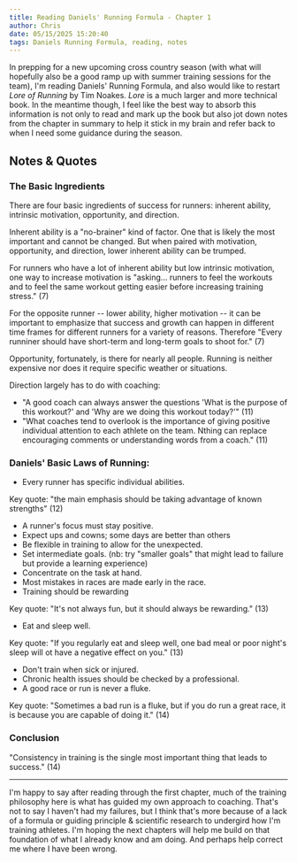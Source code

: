 ```yaml
---
title: Reading Daniels' Running Formula - Chapter 1
author: Chris
date: 05/15/2025 15:20:40 
tags: Daniels Running Formula, reading, notes
---
```


In prepping for a new upcoming cross country season (with what will hopefully also be a good ramp up with summer training sessions for the team), I'm reading Daniels' Running Formula, and also would like to restart *Lore of Running* by Tim Noakes. *Lore* is a much larger and more technical book. In the meantime though, I feel like the best way to absorb this information is not only to read and mark up the book but also jot down notes from the chapter in summary to help it stick in my brain and refer back to when I need some guidance during the season.

## Notes & Quotes

### The Basic Ingredients

There are four basic ingredients of success for runners: inherent ability, intrinsic motivation, opportunity, and direction.

Inherent ability is a "no-brainer" kind of factor. One that is likely the most important and cannot be changed. But when paired with motivation, opportunity, and direction, lower inherent ability can be trumped.

For runners who have a lot of inherent ability but low intrinsic motivation, one way to increase motivation is "asking... runners to feel the workouts and to feel the same workout getting easier before increasing training stress." (7)

For the opposite runner -- lower ability, higher motivation -- it can be important to emphasize that success and growth can happen in different time frames for different runners for a variety of reasons. Therefore "Every runniner should have short-term and long-term goals to shoot for." (7)

Opportunity, fortunately, is there for nearly all people. Running is neither expensive nor does it require specific weather or situations.

Direction largely has to do with coaching:

- "A good coach can always answer the questions 'What is the purpose of this workout?' and 'Why are we doing this workout today?'" (11)
- "What coaches tend to overlook is the importance of giving positive individual attention to each athlete on the team. Nthing can replace encouraging comments or understanding words from a coach." (11)

### Daniels' Basic Laws of Running:

- Every runner has specific individual abilities. 

Key quote: "the main emphasis should be taking advantage of known strengths" (12)

- A runner's focus must stay positive.
- Expect ups and cowns; some days are better than others
- Be flexible in training to allow for the unexpected.
- Set intermediate goals. (nb: try "smaller goals" that might lead to failure but provide a learning experience)
- Concentrate on the task at hand.
- Most mistakes in races are made early in the race.
- Training should be rewarding

Key quote: "It's not always fun, but it should always be rewarding." (13)

- Eat and sleep well.

Key quote: "If you regularly eat and sleep well, one bad meal or poor night's sleep will ot have a negative effect on you." (13)

- Don't train when sick or injured.
- Chronic health issues should be checked by a professional.
- A good race or run is never a fluke.

Key quote: "Sometimes a bad run is a fluke, but if you do run a great race, it is because you are capable of doing it." (14)

### Conclusion

"Consistency in training is the single most important thing that leads to success." (14)

---

I'm happy to say after reading through the first chapter, much of the training philosophy here is what has guided my own approach to coaching. That's not to say I haven't had my failures, but I think that's more because of a lack of a formula or guiding principle & scientific research to undergird how I'm training athletes. I'm hoping the next chapters will help me build on that foundation of what I already know and am doing. And perhaps help correct me where I have been wrong.